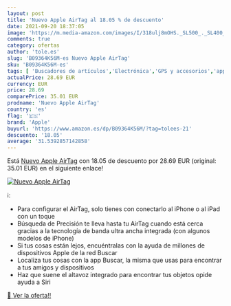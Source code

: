 ```yaml
---
layout: post
title: 'Nuevo Apple AirTag al 18.05 % de descuento'
date: 2021-09-20 18:37:05
image: 'https://m.media-amazon.com/images/I/318ulj8mOHS._SL500_._SL400_.jpg'
comments: true
category: ofertas
author: 'tole.es'
slug: 'B09364K56M-es Nuevo Apple AirTag'
sku: 'B09364K56M-es'
tags: [ 'Buscadores de artículos','Electrónica','GPS y accesorios','apple', ]
actualPrice: 28.69 EUR
currency: EUR
price: 28.69
comparePrice: 35.01 EUR
prodname: 'Nuevo Apple AirTag'
country: 'es'
flag: '🇪🇸'
brand: 'Apple'
buyurl: 'https://www.amazon.es/dp/B09364K56M/?tag=tolees-21'
descuento: '18.05'
average: '31.5392857142858'
---
```


Está [Nuevo Apple AirTag](https://www.amazon.es/dp/B09364K56M/?tag=tolees-21) con 18.05 de descuento por 28.69 EUR (original: 35.01 EUR) en el siguiente enlace!

[![Nuevo Apple AirTag](https://m.media-amazon.com/images/I/318ulj8mOHS._SL500_._SL400_.jpg)](https://www.amazon.es/dp/B09364K56M/?tag=tolees-21)

ℹ️:

- Para configurar el AirTag, solo tienes con conectarlo al iPhone o al iPad con un toque
- Búsqueda de Precisión te lleva hasta tu AirTag cuando está cerca gracias a la tecnología de banda ultra ancha integrada (con algunos modelos de iPhone)
- Si tus cosas están lejos, encuéntralas con la ayuda de millones de dispositivos Apple de la red Buscar
- Localiza tus cosas con la app Buscar, la misma que usas para encontrar a tus amigos y dispositivos
- Haz que suene el altavoz integrado para encontrar tus objetos opide ayuda a Siri

[🛒 Ver la oferta!!](https://www.amazon.es/dp/B09364K56M/?tag=tolees-21)

